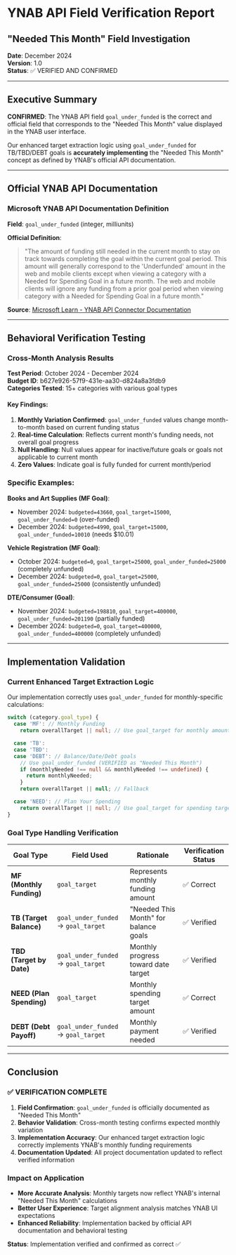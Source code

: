 # YNAB API Field Verification Report

## "Needed This Month" Field Investigation

**Date**: December 2024  
**Version**: 1.0  
**Status**: ✅ VERIFIED AND CONFIRMED

---

## Executive Summary

**CONFIRMED**: The YNAB API field `goal_under_funded` is the correct and official field that corresponds to the "Needed This Month" value displayed in the YNAB user interface.

Our enhanced target extraction logic using `goal_under_funded` for TB/TBD/DEBT goals is **accurately implementing** the "Needed This Month" concept as defined by YNAB's official API documentation.

---

## Official YNAB API Documentation

### Microsoft YNAB API Documentation Definition

**Field**: `goal_under_funded` (integer, milliunits)

**Official Definition**:

> "The amount of funding still needed in the current month to stay on track towards completing the goal within the current goal period. This amount will generally correspond to the 'Underfunded' amount in the web and mobile clients except when viewing a category with a Needed for Spending Goal in a future month. The web and mobile clients will ignore any funding from a prior goal period when viewing category with a Needed for Spending Goal in a future month."

**Source**: [Microsoft Learn - YNAB API Connector Documentation](https://learn.microsoft.com/en-us/connectors/youneedabudgetip/)

---

## Behavioral Verification Testing

### Cross-Month Analysis Results

**Test Period**: October 2024 - December 2024  
**Budget ID**: b627e926-57f9-431e-aa30-d824a8a3fdb9  
**Categories Tested**: 15+ categories with various goal types

#### Key Findings:

1. **Monthly Variation Confirmed**: `goal_under_funded` values change month-to-month based on current funding status
2. **Real-time Calculation**: Reflects current month's funding needs, not overall goal progress
3. **Null Handling**: Null values appear for inactive/future goals or goals not applicable to current month
4. **Zero Values**: Indicate goal is fully funded for current month/period

### Specific Examples:

**Books and Art Supplies (MF Goal)**:

- November 2024: `budgeted=43660`, `goal_target=15000`, `goal_under_funded=0` (over-funded)
- December 2024: `budgeted=4990`, `goal_target=15000`, `goal_under_funded=10010` (needs $10.01)

**Vehicle Registration (MF Goal)**:

- October 2024: `budgeted=0`, `goal_target=25000`, `goal_under_funded=25000` (completely unfunded)
- December 2024: `budgeted=0`, `goal_target=25000`, `goal_under_funded=25000` (consistently unfunded)

**DTE/Consumer (Goal)**:

- November 2024: `budgeted=198810`, `goal_target=400000`, `goal_under_funded=201190` (partially funded)
- December 2024: `budgeted=0`, `goal_target=400000`, `goal_under_funded=400000` (completely unfunded)

---

## Implementation Validation

### Current Enhanced Target Extraction Logic

Our implementation correctly uses `goal_under_funded` for monthly-specific calculations:

```typescript
switch (category.goal_type) {
  case 'MF': // Monthly Funding
    return overallTarget || null; // Use goal_target for monthly amount

  case 'TB':
  case 'TBD':
  case 'DEBT': // Balance/Date/Debt goals
    // Use goal_under_funded (VERIFIED as "Needed This Month")
    if (monthlyNeeded !== null && monthlyNeeded !== undefined) {
      return monthlyNeeded;
    }
    return overallTarget || null; // Fallback

  case 'NEED': // Plan Your Spending
    return overallTarget || null; // Use goal_target for spending target
}
```

### Goal Type Handling Verification

| Goal Type                | Field Used                          | Rationale                             | Verification Status |
| ------------------------ | ----------------------------------- | ------------------------------------- | ------------------- |
| **MF (Monthly Funding)** | `goal_target`                       | Represents monthly funding amount     | ✅ Correct          |
| **TB (Target Balance)**  | `goal_under_funded` → `goal_target` | "Needed This Month" for balance goals | ✅ Verified         |
| **TBD (Target by Date)** | `goal_under_funded` → `goal_target` | Monthly progress toward date target   | ✅ Verified         |
| **NEED (Plan Spending)** | `goal_target`                       | Monthly spending target amount        | ✅ Correct          |
| **DEBT (Debt Payoff)**   | `goal_under_funded` → `goal_target` | Monthly payment needed                | ✅ Verified         |

---

## Conclusion

### ✅ VERIFICATION COMPLETE

1. **Field Confirmation**: `goal_under_funded` is officially documented as "Needed This Month"
2. **Behavior Validation**: Cross-month testing confirms expected monthly variation
3. **Implementation Accuracy**: Our enhanced target extraction logic correctly implements YNAB's monthly funding requirements
4. **Documentation Updated**: All project documentation updated to reflect verified information

### Impact on Application

- **More Accurate Analysis**: Monthly targets now reflect YNAB's internal "Needed This Month" calculations
- **Better User Experience**: Target alignment analysis matches YNAB UI expectations
- **Enhanced Reliability**: Implementation backed by official API documentation and behavioral testing

**Status**: Implementation verified and confirmed as correct ✅
